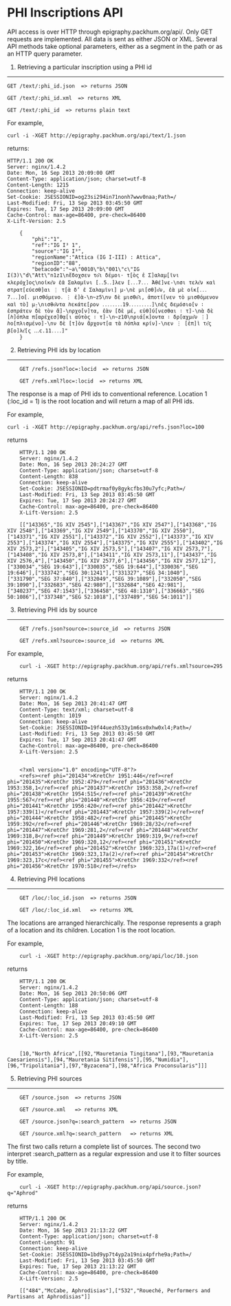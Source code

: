 ﻿PHI Inscriptions API
====================

API access is over HTTP through epigraphy.packhum.org/api/. Only GET
requests are implemented. All data is sent as either JSON or XML.
Several API methods take optional parameters, either as a segment in
the path or as an HTTP query parameter.


1. Retrieving a particular inscription using a PHI id
-----------------------------------------------------

    GET /text/:phi_id.json  => returns JSON

    GET /text/:phi_id.xml  => returns XML

    GET /text/:phi_id  => returns plain text

For example, 

    curl -i -XGET http://epigraphy.packhum.org/api/text/1.json

returns:

    HTTP/1.1 200 OK
    Server: nginx/1.4.2
    Date: Mon, 16 Sep 2013 20:09:00 GMT
    Content-Type: application/json; charset=utf-8
    Content-Length: 1215
    Connection: keep-alive
    Set-Cookie: JSESSIONID=og23si294in71nonh7wwv0naa;Path=/
    Last-Modified: Fri, 13 Sep 2013 03:45:50 GMT
    Expires: Tue, 17 Sep 2013 20:09:00 GMT
    Cache-Control: max-age=86400, pre-check=86400
    X-Lift-Version: 2.5

		{
			"phi":"1",
			"ref":"IG I³ 1",
			"source":"IG I³",
			"regionName":"Attica (IG I-III) : Attica",
			"regionID":"88",
			"betacode":"~a\"0010\"b\"001\"c\"IG I(3)\"d\"Att\"n1z1\nἔδοχσεν το͂ι δέμοι· τ̣[ὸς ἐ Σ]αλαμ̣[ῖνι κλερόχ]ος\nοἰκε͂ν ἐᾶ Σαλαμῖνι [․․5․․]λεν [․․․7․․․ Ἀθέ]νε-\nσι τελε͂ν καὶ στρατ[εύεσθ]αι ⋮ τ̣[ὰ δ’ ἐ Σαλαμῖνι] μ-\nὲ μι[σθ]ο͂ν, ἐὰ μὲ οἰκ[․․․7․․․]ο[․ μισθόμενο․ ⋮ ἐ]ὰ-\n~z5\nν δὲ μισθο͂ι, ἀποτί[νεν τὸ μισθόμενον καὶ τὸ] μ̣-\nισθο͂ντα ℎεκάτε[ρον ․․․․․․․․19․․․․․․․․․]\nἐς δεμόσιο[ν ∶ ἐσπράτεν δὲ τὸν ἄ]-\nρχο[ν]τα, ἐὰν [δὲ μέ, εὐθ]ύ[νεσθαι ∶ τ]-\nὰ δὲ [ℎ]όπλα π[αρέχεσ]θ̣α[ι αὐτὸς ∶ τ]-\n~z10\nριά[κ]οντα ∶ δρ[αχμο͂ν ⋮] ℎο[πλισμένο]-\nν δὲ [τ]ὸν ἄρχοντ[α τὰ ℎόπλα κρίν]-\nεν ⋮ [ἐπ]ὶ τε͂ς β[ο]λε͂[ς ․․․c.11․․․․]"
		}

2. Retrieving PHI ids by location
---------------------------------

		GET /refs.json?loc=:locid  => returns JSON

		GET /refs.xml?loc=:locid  => returns XML

The response is a map of PHI ids to conventional reference. Location 1
(:loc_id = 1) is the root location and will return a map of all PHI
ids.

For example,

	curl -i -XGET http://epigraphy.packhum.org/api/refs.json?loc=100

returns

		HTTP/1.1 200 OK
		Server: nginx/1.4.2
		Date: Mon, 16 Sep 2013 20:24:27 GMT
		Content-Type: application/json; charset=utf-8
		Content-Length: 838
		Connection: keep-alive
		Set-Cookie: JSESSIONID=pdtrmaf0y8gykcfbs30u7yfc;Path=/
		Last-Modified: Fri, 13 Sep 2013 03:45:50 GMT
		Expires: Tue, 17 Sep 2013 20:24:27 GMT
		Cache-Control: max-age=86400, pre-check=86400
		X-Lift-Version: 2.5

		[["143365","IG XIV 2545"],["143367","IG XIV 2547"],["143368","IG XIV 2548"],["143369","IG XIV 2549"],["143370","IG XIV 2550"],["143371","IG XIV 2551"],["143372","IG XIV 2552"],["143373","IG XIV 2553"],["143374","IG XIV 2554"],["143375","IG XIV 2555"],["143402","IG XIV 2573,2"],["143405","IG XIV 2573,5"],["143407","IG XIV 2573,7"],["143408","IG XIV 2573,8"],["143411","IG XIV 2573,11"],["143437","IG XIV 2576,4"],["143450","IG XIV 2577,6"],["143456","IG XIV 2577,12"],["330034","SEG 19:643"],["330035","SEG 19:644"],["330036","SEG 19:646"],["333742","SEG 30:1241"],["331327","SEG 34:1040"],["331790","SEG 37:840"],["332049","SEG 39:1089"],["332050","SEG 39:1090"],["332683","SEG 42:980"],["332684","SEG 42:981"],["340237","SEG 47:1543"],["336458","SEG 48:1310"],["336663","SEG 50:1086"],["337348","SEG 52:1018"],["337489","SEG 54:1011"]]

3. Retrieving PHI ids by source
-------------------------------

		GET /refs.json?source=:source_id  => returns JSON

		GET /refs.xml?source=:source_id  => returns XML

For example,

		curl -i -XGET http://epigraphy.packhum.org/api/refs.xml?source=295

returns

		HTTP/1.1 200 OK
		Server: nginx/1.4.2
		Date: Mon, 16 Sep 2013 20:41:47 GMT
		Content-Type: text/xml; charset=utf-8
		Content-Length: 1019
		Connection: keep-alive
		Set-Cookie: JSESSIONID=19f44uezh533y1m6sx0xhw0xl4;Path=/
		Last-Modified: Fri, 13 Sep 2013 03:45:50 GMT
		Expires: Tue, 17 Sep 2013 20:41:47 GMT
		Cache-Control: max-age=86400, pre-check=86400
		X-Lift-Version: 2.5


		<?xml version="1.0" encoding="UTF-8"?>
		<refs><ref phi="201434">KretChr 1951:446</ref><ref phi="201435">KretChr 1952:479</ref><ref phi="201436">KretChr 1953:358,1</ref><ref phi="201437">KretChr 1953:358,2</ref><ref phi="201438">KretChr 1954:515</ref><ref phi="201439">KretChr 1955:567</ref><ref phi="201440">KretChr 1956:419</ref><ref phi="201441">KretChr 1956:420</ref><ref phi="201442">KretChr 1957:339(1)</ref><ref phi="201443">KretChr 1957:339(2)</ref><ref phi="201444">KretChr 1958:482</ref><ref phi="201445">KretChr 1959:392</ref><ref phi="201446">KretChr 1969:28/32</ref><ref phi="201447">KretChr 1969:281,2</ref><ref phi="201448">KretChr 1969:318,8</ref><ref phi="201449">KretChr 1969:319,9</ref><ref phi="201450">KretChr 1969:320,12</ref><ref phi="201451">KretChr 1969:322,16</ref><ref phi="201452">KretChr 1969:323,17a(1)</ref><ref phi="201453">KretChr 1969:323,17a(2)</ref><ref phi="201454">KretChr 1969:323,17c</ref><ref phi="201455">KretChr 1969:332</ref><ref phi="201456">KretChr 1970:518</ref></refs>  

4. Retrieving PHI locations
---------------------------

		GET /loc/:loc_id.json  => returns JSON

		GET /loc/:loc_id.xml   => returns XML

The locations are arranged hierarchically. The response represents a
graph of a location and its children. Location 1 is the root location.

For example,

		curl -i -XGET http://epigraphy.packhum.org/api/loc/10.json 

returns

		HTTP/1.1 200 OK
		Server: nginx/1.4.2
		Date: Mon, 16 Sep 2013 20:50:06 GMT
		Content-Type: application/json; charset=utf-8
		Content-Length: 188
		Connection: keep-alive
		Last-Modified: Fri, 13 Sep 2013 03:45:50 GMT
		Expires: Tue, 17 Sep 2013 20:49:10 GMT
		Cache-Control: max-age=86400, pre-check=86400
		X-Lift-Version: 2.5


		[10,"North Africa",[[92,"Mauretania Tingitana"],[93,"Mauretania Caesariensis"],[94,"Mauretania Sitifensis"],[95,"Numidia"],[96,"Tripolitania"],[97,"Byzacena"],[98,"Africa Proconsularis"]]]

5. Retrieving PHI sources
-------------------------

		GET /source.json  => returns JSON

		GET /source.xml   => returns XML

		GET /source.json?q=:search_pattern  => returns JSON

		GET /source.xml?q=:search_pattern   => returns XML

The first two calls return a complete list of sources. The second two
interpret :search_pattern as a regular expression and use it to filter
sources by title.

For example, 

		curl -i -XGET http://epigraphy.packhum.org/api/source.json?q="Aphrod"

returns

		HTTP/1.1 200 OK
		Server: nginx/1.4.2
		Date: Mon, 16 Sep 2013 21:13:22 GMT
		Content-Type: application/json; charset=utf-8
		Content-Length: 91
		Connection: keep-alive
		Set-Cookie: JSESSIONID=1bd9yp7t4yp2a19nix4pfrhe9a;Path=/
		Last-Modified: Fri, 13 Sep 2013 03:45:50 GMT
		Expires: Tue, 17 Sep 2013 21:13:22 GMT
		Cache-Control: max-age=86400, pre-check=86400
		X-Lift-Version: 2.5

		[["484","McCabe, Aphrodisias"],["532","Roueché, Performers and Partisans at Aphrodisias"]]